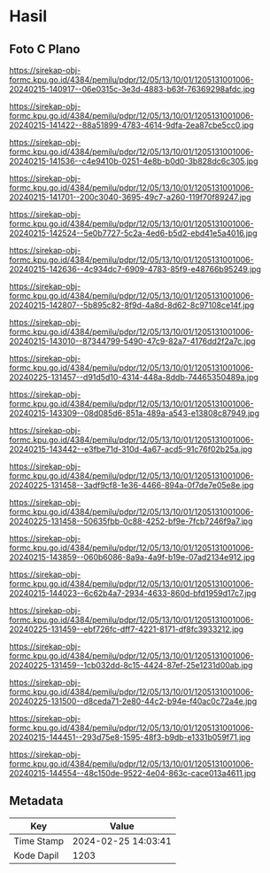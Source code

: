 # Hasil

## Foto C Plano

https://sirekap-obj-formc.kpu.go.id/4384/pemilu/pdpr/12/05/13/10/01/1205131001006-20240215-140917--06e0315c-3e3d-4883-b63f-76369298afdc.jpg

https://sirekap-obj-formc.kpu.go.id/4384/pemilu/pdpr/12/05/13/10/01/1205131001006-20240215-141422--88a51899-4783-4614-9dfa-2ea87cbe5cc0.jpg

https://sirekap-obj-formc.kpu.go.id/4384/pemilu/pdpr/12/05/13/10/01/1205131001006-20240215-141536--c4e9410b-0251-4e8b-b0d0-3b828dc6c305.jpg

https://sirekap-obj-formc.kpu.go.id/4384/pemilu/pdpr/12/05/13/10/01/1205131001006-20240215-141701--200c3040-3695-49c7-a260-119f70f89247.jpg

https://sirekap-obj-formc.kpu.go.id/4384/pemilu/pdpr/12/05/13/10/01/1205131001006-20240215-142524--5e0b7727-5c2a-4ed6-b5d2-ebd41e5a4016.jpg

https://sirekap-obj-formc.kpu.go.id/4384/pemilu/pdpr/12/05/13/10/01/1205131001006-20240215-142636--4c934dc7-6909-4783-85f9-e48766b95249.jpg

https://sirekap-obj-formc.kpu.go.id/4384/pemilu/pdpr/12/05/13/10/01/1205131001006-20240215-142807--5b895c82-8f9d-4a8d-8d62-8c97108ce14f.jpg

https://sirekap-obj-formc.kpu.go.id/4384/pemilu/pdpr/12/05/13/10/01/1205131001006-20240215-143010--87344799-5490-47c9-82a7-4176dd2f2a7c.jpg

https://sirekap-obj-formc.kpu.go.id/4384/pemilu/pdpr/12/05/13/10/01/1205131001006-20240225-131457--d91d5d10-4314-448a-8ddb-74465350489a.jpg

https://sirekap-obj-formc.kpu.go.id/4384/pemilu/pdpr/12/05/13/10/01/1205131001006-20240215-143309--08d085d6-851a-489a-a543-e13808c87949.jpg

https://sirekap-obj-formc.kpu.go.id/4384/pemilu/pdpr/12/05/13/10/01/1205131001006-20240215-143442--e3fbe71d-310d-4a67-acd5-91c76f02b25a.jpg

https://sirekap-obj-formc.kpu.go.id/4384/pemilu/pdpr/12/05/13/10/01/1205131001006-20240225-131458--3adf9cf8-1e36-4466-894a-0f7de7e05e8e.jpg

https://sirekap-obj-formc.kpu.go.id/4384/pemilu/pdpr/12/05/13/10/01/1205131001006-20240225-131458--50635fbb-0c88-4252-bf9e-7fcb7246f9a7.jpg

https://sirekap-obj-formc.kpu.go.id/4384/pemilu/pdpr/12/05/13/10/01/1205131001006-20240215-143859--060b6086-8a9a-4a9f-b19e-07ad2134e912.jpg

https://sirekap-obj-formc.kpu.go.id/4384/pemilu/pdpr/12/05/13/10/01/1205131001006-20240215-144023--6c62b4a7-2934-4633-860d-bfd1959d17c7.jpg

https://sirekap-obj-formc.kpu.go.id/4384/pemilu/pdpr/12/05/13/10/01/1205131001006-20240225-131459--ebf726fc-dff7-4221-8171-df8fc3933212.jpg

https://sirekap-obj-formc.kpu.go.id/4384/pemilu/pdpr/12/05/13/10/01/1205131001006-20240225-131459--1cb032dd-8c15-4424-87ef-25e1231d00ab.jpg

https://sirekap-obj-formc.kpu.go.id/4384/pemilu/pdpr/12/05/13/10/01/1205131001006-20240225-131500--d8ceda71-2e80-44c2-b94e-f40ac0c72a4e.jpg

https://sirekap-obj-formc.kpu.go.id/4384/pemilu/pdpr/12/05/13/10/01/1205131001006-20240215-144451--293d75e8-1595-48f3-b9db-e1331b059f71.jpg

https://sirekap-obj-formc.kpu.go.id/4384/pemilu/pdpr/12/05/13/10/01/1205131001006-20240215-144554--48c150de-9522-4e04-863c-cace013a4611.jpg


## Metadata

| Key        | Value               |
| ---------- | ------------------- |
| Time Stamp | 2024-02-25 14:03:41 |
| Kode Dapil | 1203                |



